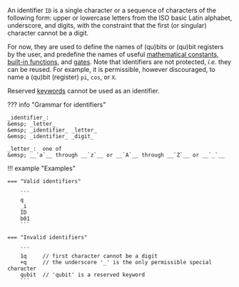 An identifier `ID` is a single character or a sequence of characters of the following form:
upper or lowercase letters from the ISO basic Latin alphabet, underscore, and digits,
with the constraint that the first (or singular) character cannot be a digit.

For now, they are used to define the names of (qu)bits or (qu)bit registers by the user,
and predefine the names of useful [mathematical constants](../expressions/predefined_constants.md),
[built-in functions](../expressions/builtin_functions.md),
and [gates](../statements/gates.md).
Note that identifiers are not protected, _i.e._ they can be reused. 
For example, it is permissible, however discouraged, to name a (qu)bit (register) `pi`, `cos`, or `X`.

Reserved [keywords](keywords.md) cannot be used as an identifier.

??? info "Grammar for identifiers"

    _identifier_:  
    &emsp; _letter_  
    &emsp; _identifier_ _letter_  
    &emsp; _identifier_ _digit_

    _letter_:  one of  
    &emsp; __`a`__ through __`z`__ or __`A`__ through __`Z`__ or __`_`__  

!!! example "Examples"

    === "Valid identifiers"

        ```
        q
        _i
        ID
        b01
        ```
    
    === "Invalid identifiers" 
        
        ```
        1q	   // first character cannot be a digit
        +q     // the underscore '_' is the only permissible special character 
        qubit  // 'qubit' is a reserved keyword
        ```
